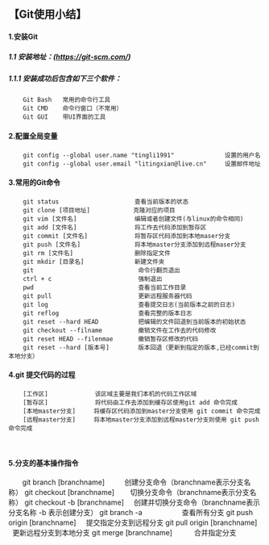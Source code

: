 ## 【Git使用小结】

#### 1.安装Git
##### 1.1 安装地址：(https://git-scm.com/)
##### 1.1.1 安装成功后包含如下三个软件：
        Git Bash   常用的命令行工具
        Git CMD    命令行窗口（不常用）
        Git GUI    带UI界面的工具

#### 2.配置全局变量
        git config --global user.name "tingli1991"              设置的用户名
        git config --global user.email "litingxian@live.cn"     设置邮件地址
        
#### 3.常用的Git命令
        git status                     查看当前版本的状态  
        git clone [项目地址]            克隆对应的项目  
        git vim [文件名]                编辑或者创建文件(与linux的命令相同)  
        git add [文件名]                将工作去代码添加到暂存区  
        git commit [文件名]             将暂存区代码添加到本地maser分支  
        git push [文件名]               将本地master分支添加到远程maser分支  
        git rm [文件名]                 删除指定文件  
        git mkdir [目录名]              新建文件夹
        git                             命令行翻页退出
        ctrl + c                        强制退出
        pwd                             查看当前工作目录
        git pull                        更新远程服务器代码
        git log                         查看提交日志(当前版本之前的日志)
        git reflog                      查看完整的版本日志
        git reset --hard HEAD           把编辑的文件回退到当前版本的初始状态
        git checkout --filname          撤销文件在工作去的代码修改
        git reset HEAD --filenmae       撤销暂存区修改的代码
        git reset --hard [版本号]        版本回退（更新到指定的版本,已经commit到本地分支）
        
#### 4.git 提交代码的过程
        [工作区]             该区域主要是我们本机的代码工作区域
        [暂存区]             将代码由工作去添加到缓存区使用git add 命令完成
        [本地master分支]     将缓存区代码添加到master分支使用 git commit 命令完成
        [远程master分支]     将本地master分支添加到远程master分支则使用 git push 命令完成
        
#### 5.分支的基本操作指令
        git branch [branchname]          创建分支命令（branchname表示分支名称）
        git checkout [branchname]        切换分支命令（branchname表示分支名称）
        git checkout -b [branchname]     创建并切换分支命令（branchname表示分支名称 -b 表示创建分支）
        git branch -a                    查看所有分支
        git push origin [branchname]     提交指定分支到远程分支
        git pull origin [branchname]     更新远程分支到本地分支
        git merge [branchname]           合并指定分支   
        
        
        
        
